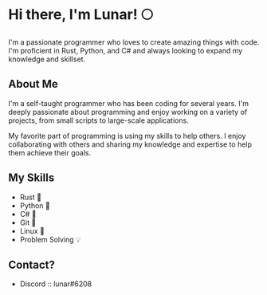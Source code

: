 # Hi there, I'm Lunar! 🌕

I'm a passionate programmer who loves to create amazing things with code. I'm proficient in Rust, Python, and C# and always looking to expand my knowledge and skillset.

## About Me
I'm a self-taught programmer who has been coding for several years. I'm deeply passionate about programming and enjoy working on a variety of projects, from small scripts to large-scale applications.

My favorite part of programming is using my skills to help others. I enjoy collaborating with others and sharing my knowledge and expertise to help them achieve their goals.

## My Skills
- Rust 🦀
- Python 🐍
- C# 🔢
- Git 🌳
- Linux 🐧
- Problem Solving 💡

## Contact?
- Discord :: lunar#6208
